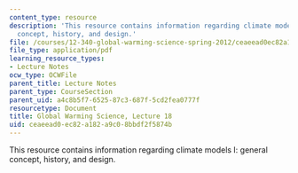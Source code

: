 ```yaml
---
content_type: resource
description: 'This resource contains information regarding climate models I: general
  concept, history, and design.'
file: /courses/12-340-global-warming-science-spring-2012/ceaeead0ec82a182a9c08bbdf2f5874b_MIT12_340S12_lec18.pdf
file_type: application/pdf
learning_resource_types:
- Lecture Notes
ocw_type: OCWFile
parent_title: Lecture Notes
parent_type: CourseSection
parent_uid: a4c8b5f7-6525-87c3-687f-5cd2fea0777f
resourcetype: Document
title: Global Warming Science, Lecture 18
uid: ceaeead0-ec82-a182-a9c0-8bbdf2f5874b
---
```

This resource contains information regarding climate models I: general concept, history, and design.

